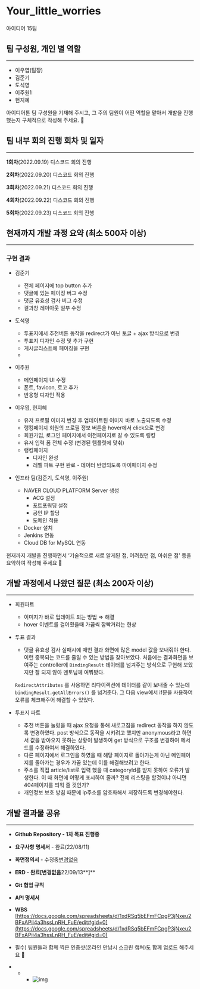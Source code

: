 # Your_little_worries
아이디어 15팀

## 팀 구성원, 개인 별 역할
---
- 이우엽(팀장)
- 김준기
- 도석영
- 이주원1
- 현지혜

아이디어톤 팀 구성원을 기재해 주시고, 그 주의 팀원이 어떤 역할을 맡아서 개발을 진행했는지 구체적으로 작성해 주세요. 🙂

## 팀 내부 회의 진행 회차 및 일자

---
**1회차**(2022.09.19) 디스코드 회의 진행

**2회차**(2022.09.20) 디스코드 회의 진행

**3회차**(2022.09.21) 디스코드 회의 진행

**4회차**(2022.09.22) 디스코드 회의 진행

**5회차**(2022.09.23) 디스코드 회의 진행



## 현재까지 개발 과정 요약 (최소 500자 이상)

---
### 구현 결과

- 김준기
    - 전체 페이지에 top button 추가
    - 댓글에 있는 페이징 버그 수정
    - 댓글 유효성 검사 버그 수정
    - 결과창 레이아웃 일부 수정
- 도석영
    - 투표지에서 추천버튼 동작을 redirect가 아닌 토글 + ajax 방식으로 변경
    - 투표지 디자인 수정 및 추가 구현
    - 게시글리스트에 페이징을 구현
    - 
        
        
- 이주원
    - 메인페이지 UI 수정
    - 폰트, favicon, 로고 추가
    - 반응형 디자인 적용
    
- 이우엽, 현지혜
    - 유저 프로필 이미지 변경 후 업데이트된 이미지 바로 노출되도록 수정
    - 랭킹페이지 회원의 프로필 정보 버튼을 hover에서 click으로 변경
    - 회원가입, 로그인 페이지에서 이전페이지로 갈 수 있도록 링킹
    - 유저 입력 폼 전체 수정 (변경된 템플릿에 맞춰)
    - 랭킹페이지
        - 디자인 완성
        - 레벨 파트 구현 완료 - 데이터 반영되도록 마이페이지 수정

- 인프라 팀(김준기, 도석영, 이주원)
    - NAVER CLOUD PLATFORM Server 생성
        - ACG 설정
        - 포트포워딩 설정
        - 공인 IP 할당
        - 도메인 적용
    - Docker 설치
    - Jenkins 연동
    - Cloud DB for MySQL 연동

현재까지 개발을 진행하면서 ‘기술적으로 새로 알게된 점, 어려웠던 점, 아쉬운 점' 등을 요약하여 작성해 주세요 🙂

## 개발 과정에서 나왔던 질문 (최소 200자 이상)

---
- 회원파트
    - 이미지가 바로 업데이트 되는 방법 ⇒ 해결
    - hover 이벤트를 걸어줬을때 가끔씩 깜빡거리는 현상
- 투표 결과
    - 댓글 유효성 검사 실패시에 매번 결과 화면에 많은 model 값을 보내줘야 한다. 이런 중복되는 코드를 줄일 수 있는 방법을 찾아보았다. 처음에는 결과화면을 보여주는 controller에 `BindingResult` 데이터를 넘겨주는 방식으로 구현해 보았지만 잘 되지 않아 멘토님께 여쭤봤다.
    
    `RedirectAttributes` 를 사용하면 리다이렉션에 데이터를 같이 보내줄 수 있는데 `bindingResult.getAllErrors()` 를 넘겨준다. 그 다음 view에서 if문을 사용하여 오류를 체크해주어 해결할 수 있었다.
    
- 투표지 파트
    - 추천 버튼을 눌렀을 때 ajax 요청을 통해 새로고침을 redirect 동작을 하지 않도록 변경하였다. post 방식으로 동작을 시키려고 했지만 anonymous라고 하면서 값을 받아오지 못하는 상황이 발생하여 get 방식으로 구조를 변경하여 메서드를 수정하여서 해결하였다.
    - 다른 페이지에서 로그인을 하였을 때 해당 페이지로 돌아가는게 아닌 메인페이지를 돌아가는 경우가 가끔 있는데 이를 해결해보려고 한다.
    - 주소를 직접 article/list로 입력 했을 때 categoryId를 받지 못하여 오류가 발생한다. 이 때 화면에 어떻게 표시하여 줄까? 전체 리스팅을 할것이냐 아니면 404페이지를 띄워 줄 것인가?
    - 개인정보 보호 방침 때문에 ip주소를 암호화해서 저장하도록 변경해야한다.

## 개발 결과물 공유

---
- **Github Repository - 1차 목표 진행중**
    
    [](https://github.com/likelion-backendschool/Your_little_worries)
    
- **요구사항 명세서** - 완료(22/08/11)
- **화면정의서** - 수정중[변경없음](22/08/05)
- **ERD - 완료[변경없음**22/09/13**]**
- **Git 협업 규칙**
- **API 명세서**
- **WBS** [https://docs.google.com/spreadsheets/d/1xdRSq5bEFmFCpgP3jNxeu2BFxAPii4a3hssLnRH_FuE/edit#gid=0](https://docs.google.com/spreadsheets/d/1xdRSq5bEFmFCpgP3jNxeu2BFxAPii4a3hssLnRH_FuE/edit#gid=0)
- 필수) 팀원들과 함께 찍은 인증샷(온라인 만남시 스크린 캡쳐)도 함께 업로드 해주세요 🙂
- - - ![img](https://user-images.githubusercontent.com/100131148/187163253-84d7f6af-1f91-434a-a921-5f36a580fa7c.png)
